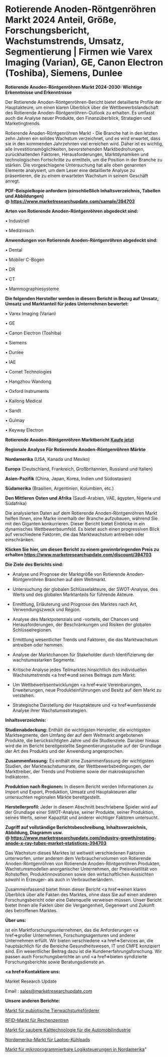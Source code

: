 # Rotierende Anoden-Röntgenröhren Markt 2024 Anteil, Größe, Forschungsbericht, Wachstumstrends, Umsatz, Segmentierung | Firmen wie Varex Imaging (Varian), GE, Canon Electron (Toshiba), Siemens, Dunlee

<strong>Rotierende Anoden-Röntgenröhren Markt 2024-2030: Wichtige Erkenntnisse und Erkenntnisse</strong>

Der Rotierende Anoden-Röntgenröhren-Bericht bietet detaillierte Profile der Hauptakteure, um einen klaren Überblick über die Wettbewerbslandschaft des Rotierende Anoden-Röntgenröhren-Outlook zu erhalten. Es umfasst auch die Analyse neuer Produkte, den Finanzüberblick, Strategien und Marketingtrends.

Rotierende Anoden-Röntgenröhren Markt - Die Branche hat in den letzten zehn Jahren ein solides Wachstum verzeichnet, und es wird erwartet, dass sie in den kommenden Jahrzehnten viel erreichen wird. Daher ist es wichtig, alle Investitionsmöglichkeiten, bevorstehenden Marktbedrohungen, zurückhaltenden Faktoren, Herausforderungen, Marktdynamiken und technologischen Fortschritte zu ermitteln, um die Position in der Branche zu stärken. Die vorgeschlagene Untersuchung hat alle oben genannten Elemente analysiert, um dem Leser eine detaillierte Analyse zu präsentieren, die zu einem erwarteten Wachstum in seinem Geschäft anregt.

<strong><b>PDF-Beispielkopie anfordern (einschließlich Inhaltsverzeichnis, Tabellen und Abbildungen) @ </b></strong><strong><a href=https://www.marketresearchupdate.com/sample/394703><strong>https://www.marketresearchupdate.com/sample/394703</u></a></strong></strong>

<strong>Arten von Rotierende Anoden-Röntgenröhren abgedeckt sind:</strong>

• Industriell

• Medizinisch

<strong>Anwendungen von Rotierende Anoden-Röntgenröhren abgedeckt sind:</strong>

• Dental

• Mobiler C-Bogen

• DR

• CT

• Mammographiesysteme

<strong>Die folgenden Hersteller werden in diesem Bericht in Bezug auf Umsatz, Umsatz und Marktanteil für jedes Unternehmen bewertet:</strong>

• Varex Imaging (Varian)

• GE

• Canon Electron (Toshiba)

• Siemens

• Dunlee

• IAE

• Comet Technologies

• Hangzhou Wandong

• Oxford Instruments

• Kailong Medical

• Sandt

• Gulmay

• Keyway Electron

<strong>Rotierende Anoden-Röntgenröhren Marktbericht <a href=https://www.marketresearchupdate.com/buynow/394703>Kaufe jetzt</a></strong>

<strong>Regionale Analyse Für Rotierende Anoden-Röntgenröhren Märkte</strong>

<strong>Nordamerika</strong> (USA, Kanada und Mexiko)

<strong>Europa</strong> (Deutschland, Frankreich, Großbritannien, Russland und Italien)

<strong>Asien-Pazifik</strong> (China, Japan, Korea, Indien und Südostasien)

<strong>Südamerika</strong> (Brasilien, Argentinien, Kolumbien, etc.)

<strong>Den Mittleren</strong> <strong>Osten und Afrika</strong> (Saudi-Arabien, VAE, ägypten, Nigeria und Südafrika)

Die analysierten Daten auf dem Rotierende Anoden-Röntgenröhren Markt helfen Ihnen, eine Marke innerhalb der Branche aufzubauen, während Sie mit den Giganten konkurrieren. Dieser Bericht bietet Einblicke in ein dynamisches Wettbewerbsumfeld. Es bietet auch einen progressiven Blick auf verschiedene Faktoren, die das Marktwachstum antreiben oder einschränken.

<strong>Klicken Sie hier, um diesen Bericht zu einem gewinnbringenden Preis zu erhalten
</strong><strong><a href=https://www.marketresearchupdate.com/discount/394703>https://www.marketresearchupdate.com/discount/394703</b></u></strong></a>

<strong>Die Ziele des Berichts sind:</strong>

- Analyse und Prognose der Marktgröße von Rotierende Anoden-Röntgenröhren Branchen auf dem Weltmarkt.

- Untersuchung der globalen Schlüsselakteure, der SWOT-Analyse, des Werts und des globalen Marktanteils für führende Akteure.

- Ermittlung, Erläuterung und Prognose des Marktes nach Art, Verwendungszweck und Region.

- Analyse des Marktpotenzials und -vorteils, der Chancen und Herausforderungen, der Beschränkungen und Risiken der globalen Schlüsselregionen.

- Ermittlung wesentlicher Trends und Faktoren, die das Marktwachstum antreiben oder hemmen.

- Analyse der Marktchancen für Stakeholder durch Identifizierung der wachstumsstarken Segmente.

- Kritische Analyse jedes Teilmarktes hinsichtlich des individuellen Wachstumstrends <a href=>und</a> seines Beitrags zum Markt.

- Um Wettbewerbsentwicklungen <a href=>wie</a> Vereinbarungen, Erweiterungen, neue Produkteinführungen und Besitz auf dem Markt zu verstehen.

- Strategische Darstellung der Hauptakteure und <a href=>umfas</a>sende Analyse ihrer Wachstumsstrategien.

<strong>Inhaltsverzeichnis:</strong>

<strong>Studienabdeckung:</strong> Enthält die wichtigsten Hersteller, die wichtigsten Marktsegmente, den Umfang der auf dem Weltmarkt angebotenen Produkte, die berücksichtigten Jahre und die Studienziele. Darüber hinaus wird die im Bericht bereitgestellte Segmentierungsstudie auf der Grundlage der Art des Produkts und der Anwendung angesprochen.

<strong>Zusammenfassung:</strong> Es enthält eine Zusammenfassung der wichtigsten Studien, der Marktwachstumsrate, der Wettbewerbsbedingungen, der Markttreiber, der Trends und Probleme sowie der makroskopischen Indikatoren.

<strong>Produktion nach Regionen:</strong> In diesem Bericht werden Informationen zu Import und Export, Produktion, Umsatz und Hauptakteuren aller untersuchten regionalen Märkte bereitgestellt.

<strong>Herstellerprofil:</strong> Jeder in diesem Abschnitt beschriebene Spieler wird auf der Grundlage einer SWOT-Analyse, seiner Produkte, seiner Produktion, seines Werts, seiner Kapazität und anderer wichtiger Faktoren untersucht.

<strong><b>Zugriff auf vollständige Berichtsbeschreibung, Inhaltsverzeichnis, Abbildung, Diagramm usw. @ </b></strong><strong><a href=https://www.marketresearchupdate.com/industry-growth/rotating-anode-x-ray-tubes-market-statistices-394703>https://www.marketresearchupdate.com/industry-growth/rotating-anode-x-ray-tubes-market-statistices-394703</a></strong>

Das Wachstum dieses Marktes ist weltweit verschiedenen Faktoren unterworfen, unter anderem dem Verbrauchervolumen von Rotierende Anoden-Röntgenröhren von Rotierende Anoden-Röntgenröhren Produkten, Wachstumsmodellen anorganischer Unternehmen, der Preisvolatilität von Rohstoffen, Produktinnovationen sowie den wirtschaftlichen Aussichten sowohl in Erzeuger- als auch in Verbraucherländern.

Zusammenfassend bietet Ihnen dieser Bericht <a href=>einen</a> klaren Überblick über alle Fakten des Marktes, ohne dass Sie auf einen anderen Forschungsbericht oder eine Datenquelle verweisen müssen. Unser Bericht bietet Ihnen alle Fakten über die Vergangenheit, Gegenwart und Zukunft des betroffenen Marktes.

<strong>Über uns:</strong>

 ist ein Marktforschungsunternehmen, das die Anforderungen <a href=>großer</a> Unternehmen, Forschungsagenturen und anderer Unternehmen erfüllt. Wir bieten verschiedene <a href=>Services</a> an, die hauptsächlich für die Bereiche Gesundheitswesen, IT und CMFE konzipiert sind. Ein wesentlicher Beitrag dazu ist die Kundenerfahrungsforschung. Wir passen auch Forschungsberichte an und <a href=>bieten</a> syndizierte Forschungsberichte sowie Beratungsdienste an.

<strong><a href=>Kontaktiere uns:</a></strong>

Market Research Update

Email : sales@marketresearchupdate.com

<strong>Unsere anderen Berichte:</strong>

<a href=https://www.linkedin.com/pulse/eubiotic-animal-growth-promoter-market-analysis>Markt für eubiotische Tierwachstumsförderer</a>

<a href=https://www.linkedin.com/pulse/data-center-rfid-market-size-industry-growth>RFID-Markt für Rechenzentren</a>

<a href=https://www.linkedin.com/pulse/automotive-clean-cold-technology-market-2023-analysis>Markt für saubere Kalttechnologie für die Automobilindustrie</a>

<a href=https://www.linkedin.com/pulse/north-america-laptop-cooling-pads-market-2023>Nordamerika-Markt für Laptop-Kühlpads</a>

<a href=https://www.linkedin.com/pulse/north-america-micro-programmable-logic-controller-market>Markt für mikroprogrammierbare Logiksteuerungen in Nordamerika</a>"
